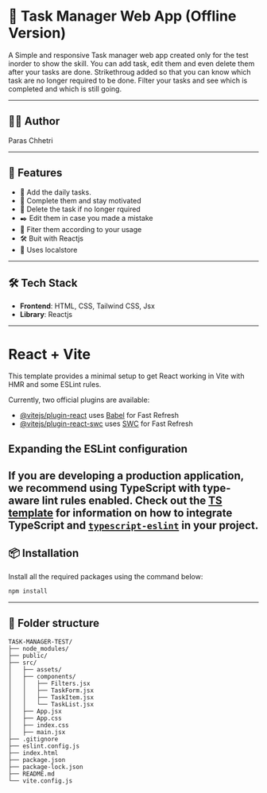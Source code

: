 # 🔗 Task Manager Web App (Offline Version)
A Simple and responsive Task manager web app created only for the test inorder to show the skill. You can add task, edit them and even delete them after your tasks are done. Strikethroug added so that you can know which task are no longer required to be done. Filter your tasks and see which is completed and which is still going.

---

## 🧑‍💻 Author
Paras Chhetri

---

## 🚀 Features

- 📃 Add the daily tasks.
- 🏁 Complete them and stay motivated
- 🚮 Delete the task if no longer rquired
- ✒️ Edit them in case you made a mistake
- 👴 Fiter them according to your usage
- 🛠  Buit with Reactjs
- 💾 Uses localstore

---

## 🛠 Tech Stack

- **Frontend**: HTML, CSS, Tailwind CSS, Jsx
- **Library**: Reactjs

---
# React + Vite

This template provides a minimal setup to get React working in Vite with HMR and some ESLint rules.

Currently, two official plugins are available:

- [@vitejs/plugin-react](https://github.com/vitejs/vite-plugin-react/blob/main/packages/plugin-react) uses [Babel](https://babeljs.io/) for Fast Refresh
- [@vitejs/plugin-react-swc](https://github.com/vitejs/vite-plugin-react/blob/main/packages/plugin-react-swc) uses [SWC](https://swc.rs/) for Fast Refresh

## Expanding the ESLint configuration

If you are developing a production application, we recommend using TypeScript with type-aware lint rules enabled. Check out the [TS template](https://github.com/vitejs/vite/tree/main/packages/create-vite/template-react-ts) for information on how to integrate TypeScript and [`typescript-eslint`](https://typescript-eslint.io) in your project.
---

## 📦 Installation
Install all the required packages using the command below:
```bash
npm install
```

---

## 📂 Folder structure
```
TASK-MANAGER-TEST/
├── node_modules/
├── public/
├── src/
│   ├── assets/               
│   ├── components/          
│   │   ├── Filters.jsx       
│   │   ├── TaskForm.jsx      
│   │   ├── TaskItem.jsx     
│   │   └── TaskList.jsx     
│   ├── App.jsx               
│   ├── App.css              
│   ├── index.css            
│   ├── main.jsx             
├── .gitignore
├── eslint.config.js        
├── index.html              
├── package.json             
├── package-lock.json        
├── README.md                
└── vite.config.js          

```
